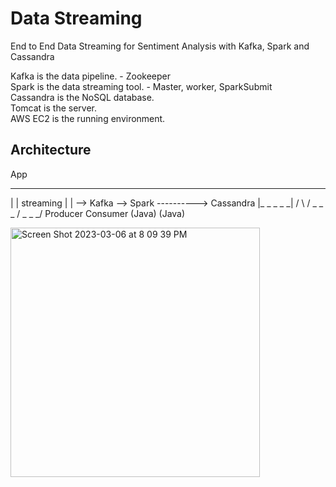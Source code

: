 # Data Streaming 
End to End Data Streaming for Sentiment Analysis with Kafka, Spark and Cassandra

Kafka is the data pipeline. - Zookeeper </br>
Spark is the data streaming tool. - Master, worker, SparkSubmit </br>
Cassandra is the NoSQL database. </br>
Tomcat is the server. </br>
AWS EC2 is the running environment. </br>


## Architecture

   App
 _ _ _ _ _ 
|         |                     streaming
|         | --> Kafka --> Spark ----------> Cassandra
|_ _ _ _ _|     /   \       /
        \_ _ _ /     \_ _ _/
          Producer  Consumer
          (Java)     (Java)
          
<img width="399" alt="Screen Shot 2023-03-06 at 8 09 39 PM" src="https://user-images.githubusercontent.com/70874534/223318580-6fd6d87e-a19a-4e73-b3ba-12fa57308d36.png">
